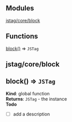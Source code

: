 ## Modules

<dl>
<dt><a href="#module_jstag/core/block">jstag/core/block</a></dt>
<dd></dd>
</dl>

## Functions

<dl>
<dt><a href="#block">block()</a> ⇒ <code>JSTag</code></dt>
<dd></dd>
</dl>

<a name="module_jstag/core/block"></a>

## jstag/core/block
<a name="block"></a>

## block() ⇒ <code>JSTag</code>
**Kind**: global function  
**Returns**: <code>JSTag</code> - the instance  
**Todo**

- [ ] add a description

